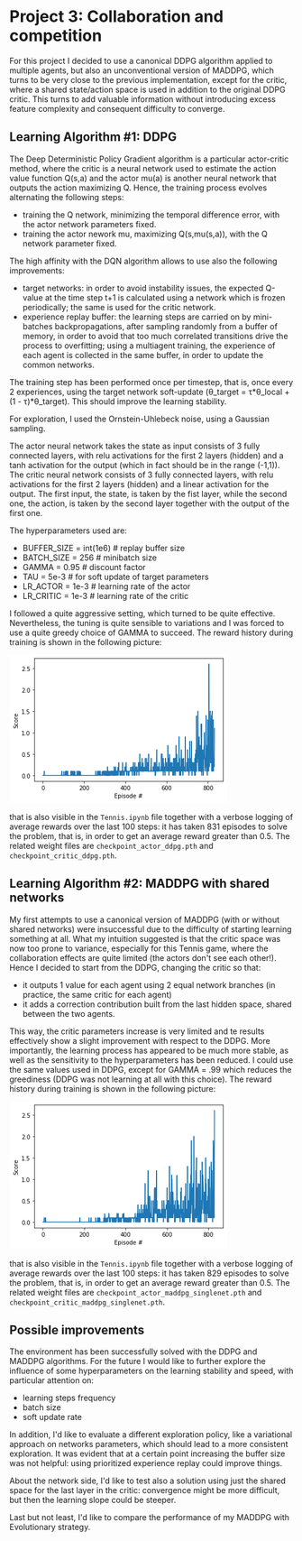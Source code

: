 [//]: # (Image References)

[image1]: DDPG_trained.png "DDPG training"
[image2]: MADDPG_trained.png "MADDPG training"


# Project 3: Collaboration and competition

For this project I decided to use a canonical DDPG algorithm applied to multiple agents, but also an unconventional version of MADDPG, which turns to be very close to the previous implementation, except for the critic, where a shared state/action space is used in addition to the original DDPG critic.
This turns to add valuable information without introducing excess feature complexity and consequent difficulty to converge.

## Learning Algorithm #1: DDPG

The Deep Deterministic Policy Gradient algorithm is a particular actor-critic method, where the critic is a neural network used to estimate the action value function  Q(s,a) and the actor mu(a) is another neural network that outputs the action maximizing Q. Hence, the training process evolves alternating the following steps:   

- training the Q network, minimizing the temporal difference error, with the actor network parameters fixed.
- training the actor nework mu, maximizing Q(s,mu(s,a)), with the Q network parameter fixed.

The high affinity with the DQN algorithm allows to use also the following improvements:

- target networks: in order to avoid instability issues, the expected Q-value at the time step t+1 is calculated using a network which is frozen periodically; the same is used for the critic network.
- experience replay buffer: the learning steps are carried on by mini-batches backpropagations, after sampling randomly from a buffer of memory, in order to avoid that too much correlated transitions drive the process to overfitting; using a multiagent training, the experience of each agent is collected in the same buffer, in order to update the common networks.

The training step has been performed once per timestep, that is, once every 2 experiences, using the target network soft-update (θ_target = τ*θ_local + (1 - τ)*θ_target). This should improve the learning stability. 

For exploration, I used the Ornstein-Uhlebeck noise, using a Gaussian sampling.

The actor neural network takes the state as input consists of 3 fully connected layers, with relu activations for the first 2 layers (hidden) and a tanh activation for the output (which in fact should be in the range (-1,1)).  
The critic neural network consists of 3 fully connected layers, with relu activations for the first 2 layers (hidden) and a linear activation for the output. The first input, the state, is taken by the fist layer, while the second one, the action, is taken by the second layer together with the output of the first one.

The hyperparameters used are:

- BUFFER_SIZE = int(1e6)  # replay buffer size
- BATCH_SIZE = 256        # minibatch size
- GAMMA = 0.95            # discount factor
- TAU = 5e-3              # for soft update of target parameters
- LR_ACTOR = 1e-3         # learning rate of the actor 
- LR_CRITIC = 1e-3        # learning rate of the critic 

I followed a quite aggressive setting, which turned to be quite effective. Nevertheless, the tuning is quite sensible to variations and I was forced to use a quite greedy choice of GAMMA to succeed.
The reward history during training is shown in the following picture:

![DDPG_trained][image1]
 
that is also visible in the `Tennis.ipynb` file together with a verbose logging of average rewards over the last 100 steps: it has taken 831 episodes to solve the problem, that is, in order to get an average reward greater than 0.5. The related weight files are `checkpoint_actor_ddpg.pth` and `checkpoint_critic_ddpg.pth`.

## Learning Algorithm #2: MADDPG with shared networks

My first attempts to use a canonical version of MADDPG (with or without shared networks) were insuccessful due to the difficulty of starting learning something at all. What my intuition suggested is that the critic space was now too prone to variance, especially for this Tennis game, where the collaboration effects are quite limited (the actors don't see each other!). Hence I decided to start from the DDPG, changing the critic so that:

- it outputs 1 value for each agent using 2 equal network branches (in practice, the same critic for each agent)
- it adds a correction contribution built from the last hidden space, shared between the two agents.

This way, the critic parameters increase is very limited and te results effectively show a slight improvement with respect to the DDPG. More importantly, the learning process has appeared to be much more stable, as well as the sensitivity to the hyperparameters has been reduced.
I could use the same values used in DDPG, except for GAMMA = .99 which reduces the greediness (DDPG was not learning at all with this choice).
The reward history during training is shown in the following picture:

![MADDPG_trained][image2]
 
that is also visible in the `Tennis.ipynb` file together with a verbose logging of average rewards over the last 100 steps: it has taken 829 episodes to solve the problem, that is, in order to get an average reward greater than 0.5. The related weight files are `checkpoint_actor_maddpg_singlenet.pth` and `checkpoint_critic_maddpg_singlenet.pth`.

## Possible improvements

The environment has been successfully solved with the DDPG and MADDPG algorithms.
For the future I would like to further explore the influence of some hyperparameters on the learning stability and speed, with particular attention on:   

- learning steps frequency
- batch size
- soft update rate

In addition, I'd like to evaluate a different exploration policy, like a variational approach on networks parameters, which should lead to a more consistent exploration.
It was evident that at a certain point increasing the buffer size was not helpful: using prioritized experience replay could improve things.

About the network side, I'd like to test also a solution using just the shared space for the last layer in the critic: convergence might be more difficult, but then the learning slope could be steeper.

Last but not least, I'd like to compare the performance of my MADDPG with Evolutionary strategy.


